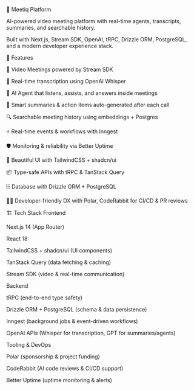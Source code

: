 🧠 Meetiq Platform

AI-powered video meeting platform with real-time agents, transcripts, summaries, and searchable history.

Built with Next.js, Stream SDK, OpenAI, tRPC, Drizzle ORM, PostgreSQL, and a modern developer experience stack.

🚀 Features

🎥 Video Meetings powered by Stream SDK

📝 Real-time transcription using OpenAI Whisper

🤖 AI Agent that listens, assists, and answers inside meetings

📄 Smart summaries & action items auto-generated after each call

🔍 Searchable meeting history using embeddings + Postgres

⚡ Real-time events & workflows with Inngest

🛡 Monitoring & reliability via Better Uptime

🎨 Beautiful UI with TailwindCSS + shadcn/ui

📦 Type-safe APIs with tRPC & TanStack Query

🗄 Database with Drizzle ORM + PostgreSQL

🧑‍💻 Developer-friendly DX with Polar, CodeRabbit for CI/CD & PR reviews

🏗 Tech Stack
Frontend

Next.js 14 (App Router)

React 18

TailwindCSS + shadcn/ui (UI components)

TanStack Query (data fetching & caching)

Stream SDK (video & real-time communication)

Backend

tRPC (end-to-end type safety)

Drizzle ORM + PostgreSQL (schema & data persistence)

Inngest (background jobs & event-driven workflows)

OpenAI APIs (Whisper for transcription, GPT for summaries/agents)

Tooling & DevOps

Polar (sponsorship & project funding)

CodeRabbit (AI code reviews & CI/CD support)

Better Uptime (uptime monitoring & alerts)